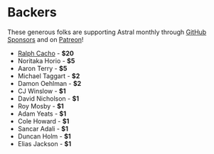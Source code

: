 # Backers

These generous folks are supporting Astral monthly through [GitHub Sponsors](https://github.com/sponsors/syropian) and on [Patreon](https://patreon.com/syropian)!

- [Ralph Cacho](https://github.com/ralphiz) - **$20**
- Noritaka Horio - **$5**
- Aaron Terry - **$5**
- Michael Taggart - **$2**
- Damon Oehlman - **$2**
- CJ Winslow - **$1**
- David Nicholson - **$1**
- Roy Mosby - **$1**
- Adam Yeats - **$1**
- Cole Howard - **$1**
- Sancar Adali - **$1**
- Duncan Holm - **$1**
- Elias Jackson - **$1**
